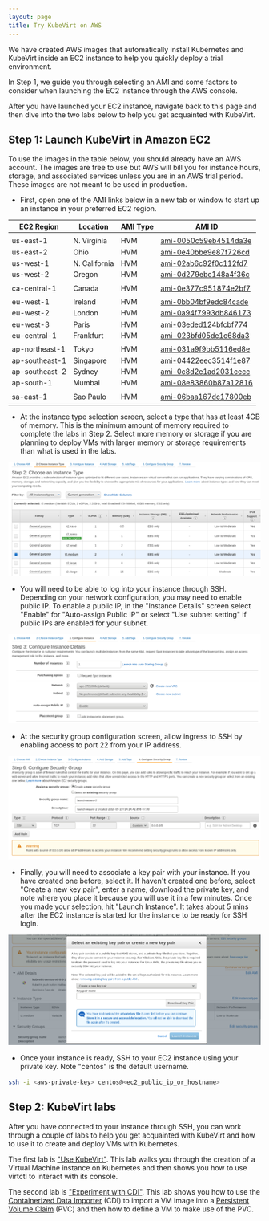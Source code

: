 ```yaml
---
layout: page
title: Try KubeVirt on AWS 
---
```


We have created AWS images that automatically install Kubernetes
and KubeVirt inside an EC2 instance to help you quickly deploy 
a trial environment. 

In Step 1, we guide you through selecting an AMI and some factors to
consider when launching the EC2 instance through the AWS console.

After you have launched your EC2 instance, navigate back to this 
page and then dive into the two labs below to help you get 
acquainted with KubeVirt. 

## Step 1: Launch KubeVirt in Amazon EC2

To use the images in the table below, you should already have an AWS 
account. The images are free to use but AWS will bill you for instance 
hours, storage, and associated services unless you are in an AWS trial 
period. These images are not meant to be used in production.

 * First, open one of the AMI links below in a new tab or window to start up an instance in your preferred
   EC2 region. 

| EC2 Region | Location      | AMI Type | AMI ID |
| ---        | ---           | ---      | ---    |
|            |               |          |        |
| us-east-1  | N. Virginia   | HVM      | [ami-0050c59eb4514da3e](https://console.aws.amazon.com/ec2/home?region=us-east-1#launchAmi=ami-0050c59eb4514da3e) |
| us-east-2  | Ohio          | HVM      | [ami-0e40bbe9e87f726cd](https://console.aws.amazon.com/ec2/home?region=us-east-2#launchAmi=ami-0e40bbe9e87f726cd) |
| us-west-1  | N. California | HVM      | [ami-02ab6c92f0c112fd7](https://console.aws.amazon.com/ec2/home?region=us-west-1#launchAmi=ami-02ab6c92f0c112fd7) |
| us-west-2  | Oregon        | HVM      | [ami-0d279ebc148a4f36c](https://console.aws.amazon.com/ec2/home?region=us-west-2#launchAmi=ami-0d279ebc148a4f36c) |
|            |               |          |        |
| ca-central-1 | Canada   | HVM      | [ami-0e377c951874e2bf7](https://console.aws.amazon.com/ec2/home?region=ca-central-1#launchAmi=ami-0e377c951874e2bf7) |
|            |               |          |        |
| eu-west-1      | Ireland   | HVM      | [ami-0bb04bf9edc84cade](https://console.aws.amazon.com/ec2/home?region=eu-west-1#launchAmi=ami-0bb04bf9edc84cade) |
| eu-west-2      | London    | HVM      | [ami-0a94f7993db846173](https://console.aws.amazon.com/ec2/home?region=eu-west-2#launchAmi=ami-0a94f7993db846173) |
| eu-west-3      | Paris    | HVM      | [ami-03eded124bfcbf774](https://console.aws.amazon.com/ec2/home?region=eu-west-3#launchAmi=ami-03eded124bfcbf774) |
| eu-central-1   | Frankfurt | HVM      | [ami-023bfd05de1c68da3](https://console.aws.amazon.com/ec2/home?region=eu-central-1#launchAmi=ami-023bfd05de1c68da3) |
|                |               |          |        |
| ap-northeast-1 | Tokyo   | HVM      | [ami-031a9f9bb5116ed8e](https://console.aws.amazon.com/ec2/home?region=ap-northeast-1#launchAmi=ami-031a9f9bb5116ed8e) |
| ap-southeast-1 | Singapore | HVM      | [ami-04422eec3514f1e87](https://console.aws.amazon.com/ec2/home?region=ap-southeast-1#launchAmi=ami-04422eec3514f1e87) |
| ap-southeast-2 | Sydney   | HVM      | [ami-0c8d2e1ad2031cecc](https://console.aws.amazon.com/ec2/home?region=ap-southeast-2#launchAmi=ami-0c8d2e1ad2031cecc) |
| ap-south-1     | Mumbai   | HVM      | [ami-08e83860b87a12816](https://console.aws.amazon.com/ec2/home?region=ap-south-1#launchAmi=ami-08e83860b87a12816) |
|            |               |          |        |
| sa-east-1  | Sao Paulo   | HVM      | [ami-06baa167dc17800eb](https://console.aws.amazon.com/ec2/home?region=sa-east-1#launchAmi=ami-06baa167dc17800eb) |
|            |               |          |        |


 * At the instance type selection screen, select a type that has at least 
   4GB of memory. This is the minimum amount of memory required to complete 
   the labs in Step 2. Select more memory or storage if you are planning 
   to deploy VMs with larger memory or storage requirements than what is 
   used in the labs.
   
![instance-type-memory-selection](/assets/images/kubevirt-button/ec2-instance-memory-selection.png)

 * You will need to be able to log into your instance through SSH. Depending
   on your network configuration, you may need to enable public IP. To enable
   a public IP, in the "Instance Details" screen select "Enable" for 
   "Auto-assign Public IP" or select "Use subnet setting" if public IPs
   are enabled for your subnet.
   
![instance-enable-public-ip](/assets/images/kubevirt-button/ec2-public-ip.png)

 * At the security group configuration screen, allow ingress to SSH by
   enabling access to port 22 from your IP address.
 
 ![instance-enable-public-ip](/assets/images/kubevirt-button/ec2-ssh-ingress.png)

 * Finally, you will need to associate a key pair with your instance. If 
   you have created one before, select it. If haven't created one before,
   select "Create a new key pair", enter a name, download the private key,
   and note where you place it because you will use it in a few minutes.
   Once you made your selection, hit "Launch Instance". It takes about 
   5 mins after the EC2 instance is started for the instance to be ready 
   for SSH login.
 
  ![instance-enable-public-ip](/assets/images/kubevirt-button/ec2-select-create-keypair.png)

 * Once your instance is ready, SSH to your EC2 instance using your private
   key. Note "centos" is the default username.

```bash
ssh -i <aws-private-key> centos@<ec2_public_ip_or_hostname>

```

## Step 2: KubeVirt labs

After you have connected to your instance through SSH, you can 
work through a couple of labs to help you get acquainted with KubeVirt 
and how to use it to create and deploy VMs with Kubernetes.

The first lab is ["Use KubeVirt"](../labs/kubernetes/lab6). This lab walks you 
through the creation of a Virtual Machine instance on Kubernetes and then
shows you how to use virtctl to interact with its console.

The second lab is ["Experiment with CDI"](../labs/kubernetes/lab7). This 
lab shows you how to use the [Containerized Data Importer](https://github.com/kubevirt/containerized-data-importer)
(CDI) to import a VM image into a [Persistent Volume Claim](https://kubernetes.io/docs/concepts/storage/persistent-volumes/) 
(PVC) and then how to define a VM to make use of the PVC.  
